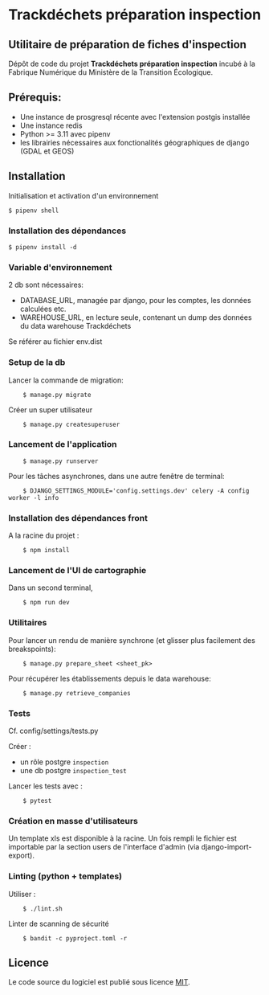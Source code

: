 # Trackdéchets préparation inspection

## Utilitaire de préparation de fiches d'inspection

Dépôt de code du projet **Trackdéchets préparation inspection** incubé à la Fabrique Numérique du Ministère de la
Transition Écologique.

## Prérequis:

- Une instance de prosgresql récente avec l'extension postgis installée
- Une instance redis
- Python >= 3.11 avec pipenv
- les librairies nécessaires aux fonctionalités géographiques de django (GDAL et GEOS)

## Installation

Initialisation et activation d'un environnement

```
$ pipenv shell
```

### Installation des dépendances

```
$ pipenv install -d
```

### Variable d'environnement

2 db sont nécessaires:
- DATABASE_URL, managée par django, pour les comptes, les données calculées etc.
- WAREHOUSE_URL, en lecture seule, contenant un dump des données du data warehouse Trackdéchets

Se référer au fichier env.dist

### Setup de la db

Lancer la commande de migration:

```
    $ manage.py migrate
```

Créer un super utilisateur

```
    $ manage.py createsuperuser
```

### Lancement de l'application

```
    $ manage.py runserver
```

Pour les tâches asynchrones, dans une autre fenêtre de terminal:

```
    $ DJANGO_SETTINGS_MODULE='config.settings.dev' celery -A config worker -l info
```

### Installation des dépendances front

A la racine du projet :

```
    $ npm install
```

### Lancement de l'UI de cartographie

Dans un second terminal, 

```
    $ npm run dev
```

### Utilitaires

Pour lancer un rendu de manière synchrone (et glisser plus facilement des breakspoints):

```
    $ manage.py prepare_sheet <sheet_pk>
```


Pour récupérer les établissements depuis le data warehouse:

```
    $ manage.py retrieve_companies
```


### Tests

Cf. config/settings/tests.py

Créer :
- un rôle postgre `inspection`
- une db postgre `inspection_test`

Lancer les tests avec :

```
    $ pytest
```

### Création en masse d'utilisateurs

Un template xls est disponible à la racine. 
Un fois rempli le fichier est importable par la section users de l'interface d'admin (via django-import-export).

### Linting (python + templates)

Utiliser :

```
    $ ./lint.sh
```

Linter de scanning de sécurité

```
    $ bandit -c pyproject.toml -r
```

## Licence

Le code source du logiciel est publié sous licence [MIT](https://fr.wikipedia.org/wiki/Licence_MIT).
